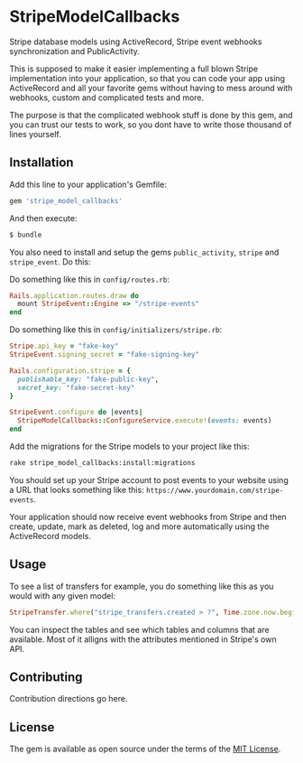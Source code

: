 # StripeModelCallbacks
Stripe database models using ActiveRecord, Stripe event webhooks synchronization and PublicActivity.

This is supposed to make it easier implementing a full blown Stripe implementation into your application,
so that you can code your app using ActiveRecord and all your favorite gems without having to mess around
with webhooks, custom and complicated tests and more.

The purpose is that the complicated webhook stuff is done by this gem, and you can trust our tests to work,
so you dont have to write those thousand of lines yourself.

## Installation
Add this line to your application's Gemfile:

```ruby
gem 'stripe_model_callbacks'
```

And then execute:
```bash
$ bundle
```

You also need to install and setup the gems `public_activity`, `stripe` and `stripe_event`. Do this:

Do something like this in `config/routes.rb`:
```ruby
Rails.application.routes.draw do
  mount StripeEvent::Engine => "/stripe-events"
end
```

Do something like this in `config/initializers/stripe.rb`:
```ruby
Stripe.api_key = "fake-key"
StripeEvent.signing_secret = "fake-signing-key"

Rails.configuration.stripe = {
  publishable_key: "fake-public-key",
  secret_key: "fake-secret-key"
}

StripeEvent.configure do |events|
  StripeModelCallbacks::ConfigureService.execute!(events: events)
end
```

Add the migrations for the Stripe models to your project like this:
```bash
rake stripe_model_callbacks:install:migrations
```

You should set up your Stripe account to post events to your website using a URL that looks something like this:
`https://www.yourdomain.com/stripe-events`.

Your application should now receive event webhooks from Stripe and then create, update, mark as deleted,
log and more automatically using the ActiveRecord models.

## Usage

To see a list of transfers for example, you do something like this as you would with any given model:

```ruby
StripeTransfer.where("stripe_transfers.created > ?", Time.zone.now.beginning_of_month)
```

You can inspect the tables and see which tables and columns that are available. Most of it alligns with
the attributes mentioned in Stripe's own API.

## Contributing
Contribution directions go here.

## License
The gem is available as open source under the terms of the [MIT License](http://opensource.org/licenses/MIT).
